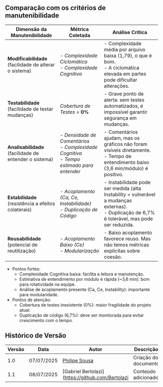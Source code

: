 ## Comparação com os critérios de manutenibilidade

| Dimensão da Manutenibilidade                           | Métrica Coletada                                                                                  | Análise Crítica                                                                                                                                  |
| ------------------------------------------------------ | ------------------------------------------------------------------------------------------------- | ------------------------------------------------------------------------------------------------------------------------------------------------ |
| **Modificabilidade** (facilidade de alterar o sistema) | - *Complexidade Ciclomática*<br>- *Complexidade Cognitiva*                                      | - Complexidade média por arquivo baixa (1,79), o que é bom.<br>- A ciclomática elevada em partes pode dificultar alterações.                     |
| **Testabilidade** (facilidade de testar mudanças)      | *Cobertura de Testes* = **0%**                                                                  | - Grave ponto de alerta: sem testes automatizados, é impossível garantir segurança em mudanças.                                                  |
| **Analisabilidade** (facilidade de entender o sistema) | - *Densidade de Comentários*<br>- *Complexidade Cognitiva*<br>- *Tempo estimado para entender* | - Comentários ajudam, mas os gráficos não foram visíveis diretamente.<br>- Tempo de entendimento baixo (3,6 min/módulo) é positivo.              |
| **Estabilidade** (resistência a efeitos colaterais)    | - *Acoplamento (Ca, Ce, Instabilidade)*<br>- *Duplicação de Código*                             | - Instabilidade pode ser medida (alta Instability = vulnerável a mudanças externas).<br>- Duplicação de 6,7% é tolerável, mas pode ser reduzida. |
| **Reusabilidade** (potencial de reutilização)          | - *Acoplamento Baixo (Ce)*<br>- *Modularização*                                                 | - Baixo acoplamento favorece reuso. Mas não temos métricas explícitas sobre coesão.                                                              |

- Pontos fortes:
    - Complexidade Cognitiva baixa: facilita a leitura e manutenção.
    - Estimativa de entendimento por módulo é rápida (~3,6 min): bom para rotatividade na equipe.
    - Análise de acoplamento presente (Ca, Ce, Instability): importante para modularidade.
- Pontos de atenção:
    - Cobertura de testes inexistente (0%): maior fragilidade do projeto atual.
    - Duplicação de código (6,7%): deve ser monitorada para evitar crescimento com o tempo.
  
## Histórico de Versão

| Versão | Data       | Autor                                              | Descrição                                | Revisor                                            |
| ------ | ---------- | -------------------------------------------------- | ---------------------------------------- | -------------------------------------------------- |
| 1.0    | 07/07/2025 | [Philipe Sousa](https://github.com/PhilipeSousa)         | Criação do documento                     | [Daniel Coimbra](https://github.com/DanielCoimbra) |
| 1.1    | 08/07/2025 | [Gabriel Bertolazi](https://github.com/Bertolazi         | Conteúdo adicionado                     |           |



